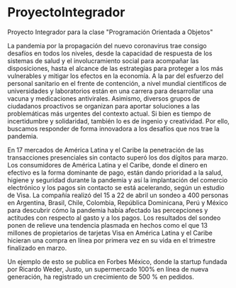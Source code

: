 # ProyectoIntegrador
 Proyecto Integrador para la clase "Programación Orientada a Objetos" 

La pandemia por la propagación del nuevo coronavirus trae consigo desafíos en todos los niveles, desde la capacidad de respuesta de los sistemas de salud y el involucramiento social para acompañar las disposiciones, hasta el alcance de las estrategias para proteger a los más vulnerables y mitigar los efectos en la economía. A la par del esfuerzo del personal sanitario en el frente de contención, a nivel mundial científicos de universidades y laboratorios están en una carrera para desarrollar una vacuna y medicaciones antivirales. Asimismo, diversos grupos de ciudadanos proactivos se organizan para aportar soluciones a las problemáticas más urgentes del contexto actual. Si bien es tiempo de incertidumbre y solidaridad, también lo es de ingenio y creatividad. Por ello, buscamos responder de forma innovadora a los desafíos que nos trae la pandemia.

En 17 mercados de América Latina y el Caribe la penetración de las transacciones presenciales sin contacto superó los  dos dígitos para marzo. Los consumidores de América Latina y el Caribe, donde el dinero en efectivo es la forma dominante de pago, están dando prioridad a la salud, higiene y seguridad durante la pandemia y así la implantación del comercio electrónico y los pagos sin contacto se está acelerando, según un estudio de Visa. La compañía realizó del 15 a 22 de abril un sondeo a 400 personas en Argentina, Brasil, Chile, Colombia, República Dominicana, Perú y México para descubrir cómo la pandemia había afectado las percepciones y actitudes con respecto al gasto y a los pagos. Los resultados del sondeo ponen de relieve una tendencia plasmada en hechos como el que 13 millones de propietarios de tarjetas Visa en América Latina y el Caribe hicieran una compra en línea por primera vez en su vida en el trimestre finalizado en marzo.

Un ejemplo de esto se publica en Forbes México, donde la startup fundada por Ricardo Weder, Justo, un supermercado 100% en línea de nueva generación, ha registrado un crecimiento de 500 % en pedidos.